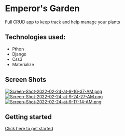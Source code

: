 # Emperor's Garden

Full CRUD app  to keep track and help manage your plants

## Technologies used:
* Pthon
* Django
* Css3
* Materialize

## Screen Shots
[![Screen-Shot-2022-02-24-at-9-16-37-AM.png](https://i.postimg.cc/pXxBgq4s/Screen-Shot-2022-02-24-at-9-16-37-AM.png)](https://postimg.cc/bdCbnHzn)
[![Screen-Shot-2022-02-24-at-9-24-27-AM.png](https://i.postimg.cc/BZN8nptY/Screen-Shot-2022-02-24-at-9-24-27-AM.png)](https://postimg.cc/V5rs7jqn)
[![Screen-Shot-2022-02-24-at-9-17-14-AM.png](https://i.postimg.cc/c1fm9V9K/Screen-Shot-2022-02-24-at-9-17-14-AM.png)](https://postimg.cc/z3XK3P15)

## Getting started
[Click here to get started](https://djangogarden.herokuapp.com/)